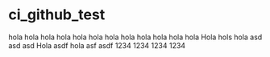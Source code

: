 # ci_github_test
hola
hola
hola
hola
hola
hola
hola
hola
hola
hola
hola
hola
Hola
hols
hola
asd
asd
asd
Hola
asdf
hola
asf
asdf
1234
1234
1234
1234
